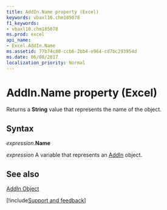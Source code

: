 ```yaml
---
title: AddIn.Name property (Excel)
keywords: vbaxl10.chm185078
f1_keywords:
- vbaxl10.chm185078
ms.prod: excel
api_name:
- Excel.AddIn.Name
ms.assetid: 77b74c80-ccb6-2bb4-e964-cd7bc293954d
ms.date: 06/08/2017
localization_priority: Normal
---
```



# AddIn.Name property (Excel)

Returns a  **String** value that represents the name of the object.


## Syntax

_expression_.**Name**

_expression_ A variable that represents an [AddIn](Excel.AddIn.md) object.


## See also


[AddIn Object](Excel.AddIn.md)

[!include[Support and feedback](~/includes/feedback-boilerplate.md)]